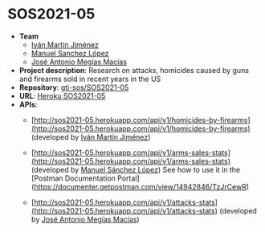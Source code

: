 # SOS2021-05

- **Team**
  - [Iván Martín Jiménez](https://github.com/ivanmartinsk)
  - [Manuel Sanchez López](https://github.com/manu261998)
  - [José Antonio Megías Macías](https://github.com/josanmegias)
- **Project description**: Research on attacks, homicides caused by guns and firearms sold in recent years in the US
- **Repository**: [gti-sos/SOS2021-05](https://github.com/gti-sos/SOS2021-05)
- **URL**: [Heroku SOS2021-05](http://sos2021-05.herokuapp.com)
- **APIs**:
   - [http://sos2021-05.herokuapp.com/api/v1/homicides-by-firearms](http://sos2021-05.herokuapp.com/api/v1/homicides-by-firearms) (developed by [Iván Martín Jiménez](https://github.com/ivanmartinsk))
   - [http://sos2021-05.herokuapp.com/api/v1/arms-sales-stats](http://sos2021-05.herokuapp.com/api/v1/arms-sales-stats) (developed by [Manuel Sánchez López](https://github.com/manu261998)) See how to use it in the [Postman Documentation Portal] (https://documenter.getpostman.com/view/14942846/TzJrCewR)
   
   - [http://sos2021-05.herokuapp.com/api/v1/attacks-stats](http://sos2021-05.herokuapp.com/api/v1/attacks-stats) (developed by [José Antonio Megías Macías](https://github.com/josanmegias))

